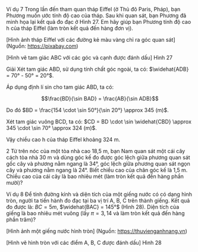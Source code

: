 Ví dụ 7 Trong lần đến tham quan tháp Eiffel (ở Thủ đô Paris, Pháp), bạn Phương muốn ước tính độ cao của tháp. Sau khi quan sát, bạn Phương đã minh họa lại kết quả đo đạc ở Hình 27. Em hãy giúp bạn Phương tính độ cao h của tháp Eiffel (làm tròn kết quả đến hàng đơn vị).

[Hình ảnh tháp Eiffel với các đường kẻ màu vàng chỉ ra góc quan sát]
(Nguồn: https://pixabay.com)

[Hình vẽ tam giác ABC với các góc và cạnh được đánh dấu]
Hình 27

Giải
Xét tam giác ABD, sử dụng tính chất góc ngoài, ta có:
$\widehat{ADB} = 70° - 50° = 20°$.

Áp dụng định lí sin cho tam giác ABD, ta có:

$$\frac{BD}{\sin BAD} = \frac{AB}{\sin ADB}$$

Do đó $BD = \frac{154 \cdot \sin 50°}{\sin 20°} \approx 345 (m)$.

Xét tam giác vuông BCD, ta có:
$CD = BD \cdot \sin \widehat{CBD} \approx 345 \cdot \sin 70° \approx 324 (m)$.

Vậy chiều cao h của tháp Eiffel khoảng 324 m.

2 Từ trên nóc của một tòa nhà cao 18,5 m, bạn Nam quan sát một cái cây cách tòa nhà 30 m và dùng góc kế đo được góc lệch giữa phương quan sát gốc cây và phương nằm ngang là 34°, góc lệch giữa phương quan sát ngọn cây và phương nằm ngang là 24°. Biết chiều cao của chân góc kế là 1,5 m. Chiều cao của cái cây là bao nhiêu mét (làm tròn kết quả đến hàng phần mười)?

Ví dụ 8 Để tính đường kính và diện tích của một giếng nước có có dạng hình tròn, người ta tiến hành đo đạc tại ba vị trí A, B, C trên thành giếng. Kết quả đo được là: $BC = 5m$, $\widehat{BAC} = 145°$ (Hình 28). Diện tích của giếng là bao nhiêu mét vuông (lấy $\pi = 3,14$ và làm tròn kết quả đến hàng phần trăm)?

[Hình ảnh một giếng nước hình tròn]
(Nguồn: https://thuvienganhnang.vn)

[Hình vẽ hình tròn với các điểm A, B, C được đánh dấu]
Hình 28